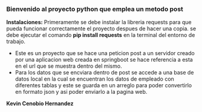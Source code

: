 ### Bienvenido al proyecto python que emplea un metodo post
**Instalaciones:**
Primeramente se debe instalar la libreria requests para que pueda funcionar correctamente el proyecto despues de hacer una copia.
se debe ejecutar el comando **pip install requests** en la terminal del entorno de trabajo.

- Este es un proyecto que se hace una peticion post a un servidor creado por una aplicacion web creada en springboot se hace referencia a esta en el url que se muestra dentro del mismo.
- Para los datos que se encviara dentro de post se accede a una base de datos local en la cual se encuentran los datos de empleado con diferentes tablas y este se guarda en un arreglo para poder convertirlo en formato json y asi poder enviarlo a la pagina web.

**Kevin Cenobio Hernandez**

